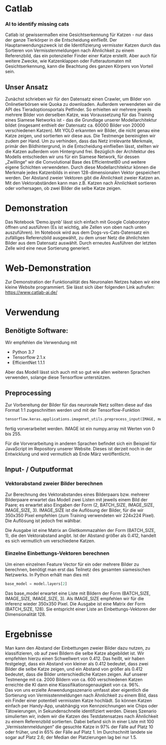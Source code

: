 # Catlab
### AI to identify missing cats

Catlab ist gewissermaßen eine Gesichtserkennung für Katzen - nur dass der ganze Tierkörper in die Entscheidung einfließt. Der Hauptanwendungszweck ist die Identifizierung vermisster Katzen durch das Sortieren von Vermisstenmeldungen nach Ähnlichkeit zu einem Referenzbild, das ein potenzieller Finder einer Katze erstellt.
Aber auch für weitere Zwecke, wie Katzenklappen oder Futterautomaten mit Gesichtserkennung, kann die Beachtung des ganzen Körpers von Vorteil sein.

## Unser Ansatz
Zunächst schrieben wir für den Datensatz einen Crawler, um Bilder von Onlinetierbörsen wie Quoka zu downloaden. Außerdem verwendeten wir die API des Tieradoptionsportals Petfinder. So erhielten wir mehrere jeweils mehrere Bilder von derselben Katze, was Voraussetzung für das Training eines Siamese Networks ist - das die Grundlage unserer Modellarchitektur bildet (insgesamt enthielt der Datensatz ca. 60000 Bilder von 20000 verschiedenen Katzen). Mit YOLO erkannten wir Bilder, die nicht genau eine Katze zeigen, und sortierten wir diese aus. Die Testmenge bereinigten wir zudem per Hand. Um zu verhinden, dass das Netz irrelevante Merkmale, primär den Bildhintergrund, in die Entscheidung einfließen lässt, stellten wir die Katzen außerdem vom Hintergrund frei. Bezüglich der Architektur des Modells entschieden wir uns für ein Siamese Network, für dessen „Zwillinge“ wir die Convolutional Base des EfficientnetB0 und weitere eigene Schichten verwendeten. Durch diese Modellarchitektur können die Merkmale jedes Katzenbilds in einen 128-dimensionalen Vektor gespeichert werden. Der Abstand zweier Vektoren gibt die Ähnlichkeit zweier Katzen an. Mit den Vektorabständen kann man z.B. Katzen nach Ähnlichkeit sortieren oder vorhersagen, ob zwei Bilder die selbe Katze zeigen.

# Demonstration
Das Notebook ‘Demo.ipynb’ lässt sich einfach mit Google Colaboratory öffnen und ausführen (Es ist wichtig, alle Zellen von oben nach unten auszuführen). Im Notebook wird aus dem Dogs-vs-Cats-Datensatz ein zufälliges Referenzbild ausgewählt, zu dem unser Netz die ähnlichsten Bilder aus dem Datensatz auswählt. Durch erneutes Ausführen der letzten Zelle wird eine neue Sortierung generiert.

# Web-Demonstration
Zur Demonstration der Funktionalität des Neuronalen Netzes haben wir eine kleine Website programmiert. Sie lässt sich über folgenden Link aufrufen: https://www.catlab-ai.de/

# Verwendung
## Benötigte Software:
Wir empfehlen die Verwendung mit
* Python 3.7
* Tensorflow 2.1.x
* EfficientNet 1.1.1

Aber das Modell lässt sich auch mit so gut wie allen weiteren Sprachen verwenden, solange diese Tensorflow unterstützen.

## Preprocessing
Zur Vorbereitung der Bilder für das neuronale Netz sollten diese auf das Format 1:1 zugeschnitten werden und mit der Tensorflow-Funktion
```python
tensorflow.keras.applications.imagenet_utils.preprocess_input(IMAGE, mode="torch")
```
fertig vorverarbeitet werden. IMAGE ist ein numpy.array mit Werten von 0 bis 255. <br>

Für die Vorverarbeitung in anderen Sprachen befindet sich ein Beispiel für JavaScript im Repository unserer Website. Dieses ist derzeit noch in der Entwicklung und wird vermutlich ab Ende März veröffentlicht. 

## Input- / Outputformat
### Vektorabstand zweier Bilder berechnen
Zur Berechnung des Vektorabstandes eines Bilderpaars bzw. mehrerer Bilderpaare erwartet das Modell zwei Listen mit jeweils einem Bild der Paare; es erwartet also Eingaben der Form (2, BATCH_SIZE, IMAGE_SIZE, IMAGE_SIZE, 3). IMAGE_SIZE ist die Auflösung der Bilder, für die wir 350x350 Pixel empfehlen (zum Training verwendeten wir 224x224 Pixel). Die Auflösung ist jedoch frei wählbar. <br>

Die Ausgabe ist eine Matrix an Gleitkommazahlen der Form (BATCH_SIZE, 1), die den Vektorabstand angibt. Ist der Abstand größer als 0.412, handelt es sich vermutlich um verschiedene Katzen.

### Einzelne Einbettungs-Vektoren berechnen
Um einen einzelnen Feature Vector für ein oder mehrere Bilder zu berechnen, benötigt man erst das Teilnetz des gesamten siamesischen Netzwerks. In Python erhält man dies mit
```python
base_model = model.layers[2]
```
Das base_model erwartet eine Liste mit Bildern der Form (BATCH_SIZE, IMAGE_SIZE, IMAGE_SIZE, 3). Als IMAGE_SIZE empfehlen wir für die Inferenz wieder 350x350 Pixel.
Die Ausgabe ist eine Matrix der Form (BATCH_SIZE, 128). Sie entspricht einer Liste an Einbettungs-Vektoren der Dimensionalität 128.

# Ergebnisse
Man kann den Abstand der Einbettungen zweier Bilder dazu nutzen, zu klassifizieren, ob auf zwei Bildern die selbe Katze abgebildet ist. Wir empfehlen hierzu einen Schwellwert von 0.412. Das heißt, wir haben festgelegt, dass ein Abstand von kleiner als 0.412 bedeutet, dass zwei Bilder die selbe Katze zeigen, und ein Abstand von größer als 0.412 bedeutet, dass die Bilder unterschiedliche Katzen zeigen. Auf unserer Testmenge mit ca. 2000 Bildern von ca. 600 verschiedenen Katzen erreichte die KI dann eine Klassifikationsgenauigkeit von ca. 96%. 
<br>
Das von uns erzielte Anwendungsszenario umfasst aber eigentlich die Sortierung von Vermisstenmeldungen nach Ähnlichkeit zu einem Bild, dass ein Finder einer potentiell vermissten Katze hochlädt. So können Katzen einfach per Handy-App, unabhängig von Kennzeichnungen wie Chips oder Tätowierungen, in Sekundenschnelle identifiziert werden. Dieses Szenario simulierten wir, indem wir die Katzen des Testdatensatzes nach Ähnlichkeit zu einem Referenzbild sortierten. Dabei befand sich in einer Liste mit 100 „Vermisstenmeldungen“ die gesuchte Katze in 97% der Fälle auf Platz 10 oder früher, und in 65% der Fälle auf Platz 1. Im Durchschnitt landete sie sogar auf Platz 2.6; der Median der Platzierungen lag bei nur 1.5. 

